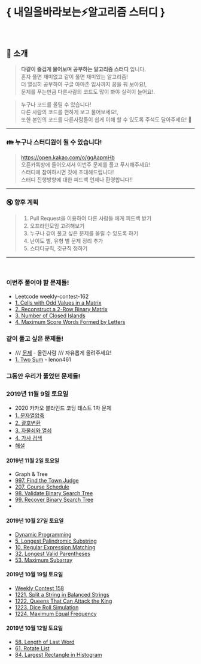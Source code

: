 # { 내일을바라보는:zap:알고리즘 스터디 }

</br>

## :mega: 소개
>**다같이 즐겁게 물어보며 공부하는 알고리즘 스터디** 입니다.  
>혼자 풀면 재미없고 같이 풀면 재미있는 알고리즘!  
>더 열심히 공부하여 구글 아마존 입사까지 꿈을 꿔 보아요!,  
>문제를 푸는만큼 다른사람의 코드도 많이 봐야 실력이 늘어요!.  

>누구나 코드를 올릴 수 있습니다!  
>다른 사람의 코드를 편하게 보고 물어보세요!,  
>또한 본인의 코드를 다른사람들이 쉽게 이해 할 수 있도록 주석도 달아주세요! :pray:

--------------------------------------
### :family: 누구나 스터디원이 될 수 있습니다!
>https://open.kakao.com/o/ggAapmHb  
>오픈카톡방에 들어오셔서 이번주 문제를 풀고 푸시해주세요!  
>스터디에 참여하시면 깃에 초대해드립니다!  
>스터디 진행방향에 대한 피드백 언제나 환영합니다!!

--------------------------------------
### :mute: 향후 계획
>1. Pull Request을 이용하여 다른 사람들 에게 피드백 받기
>2. 오프라인모임 고려해보기
>3. 누구나 같이 풀고 싶은 문제를 올릴 수 있도록 하기
>4. 난이도 별, 유형 별 문제 정리 추가
>5. 스터디규칙, 깃규칙 정하기
--------------------------------------
</br>

### 이번주 풀어야 할 문제들!
- Leetcode weekly-contest-162
- [1. Cells with Odd Values in a Matrix](https://leetcode.com/contest/weekly-contest-162/problems/cells-with-odd-values-in-a-matrix)
- [2. Reconstruct a 2-Row Binary Matrix](https://leetcode.com/contest/weekly-contest-162/problems/reconstruct-a-2-row-binary-matrix)
- [3. Number of Closed Islands](https://leetcode.com/contest/weekly-contest-162/problems/number-of-closed-islands)
- [4. Maximum Score Words Formed by Letters](https://leetcode.com/contest/weekly-contest-162/problems/maximum-score-words-formed-by-letters)

### 같이 풀고 싶은 문제들!
- /// [문제](링크) - 올린사람 /// 자유롭게 올려주세요!  
- [1. Two Sum](https://leetcode.com/problems/two-sum/) - lenon461

### 그동안 우리가 풀었던 문제들!

### 2019년 11월 9일 토요일
- 2020 카카오 블라인드 코딩 테스트 1차 문제
- [1. 문자열압축](https://programmers.co.kr/learn/courses/30/lessons/60057)
- [2. 괄호변환](https://programmers.co.kr/learn/courses/30/lessons/60058)
- [3. 자물쇠와 열쇠](https://programmers.co.kr/learn/courses/30/lessons/60059)
- [4. 가사 검색](https://programmers.co.kr/learn/courses/30/lessons/60060)
- [해설](https://tech.kakao.com/2019/10/02/kakao-blind-recruitment-2020-round1/)

#### 2019년 11월 2일 토요일
- Graph & Tree
- [997. Find the Town Judge](https://leetcode.com/problems/find-the-town-judge/)
- [207. Course Schedule](https://leetcode.com/problems/course-schedule/)
- [98. Validate Binary Search Tree](https://leetcode.com/problems/validate-binary-search-tree/)
- [99. Recover Binary Search Tree](https://leetcode.com/problems/recover-binary-search-tree/)
- 
#### 2019년 10월 27일 토요일
- [Dynamic Programming](https://leetcode.com/problemset/algorithms/?listId=79h8rn6&topicSlugs=dynamic-programming)
- [5. Longest Palindromic Substring](https://leetcode.com/problems/longest-palindromic-substring/)
- [10. Regular Expression Matching](https://leetcode.com/problems/regular-expression-matching/)
- [32. Longest Valid Parentheses](https://leetcode.com/problems/longest-valid-parentheses/)
- [53. Maximum Subarray](https://leetcode.com/problems/maximum-subarray/)

#### 2019년 10월 19일 토요일
- [Weekly Contest 158](https://leetcode.com/contest/weekly-contest-158/)
- [1221. Split a String in Balanced Strings](https://leetcode.com/contest/weekly-contest-158/problems/split-a-string-in-balanced-strings/)
- [1222. Queens That Can Attack the King](https://leetcode.com/contest/weekly-contest-158/problems/queens-that-can-attack-the-king/)
- [1223. Dice Roll Simulation](https://leetcode.com/contest/weekly-contest-158/problems/dice-roll-simulation/)
- [1224. Maximum Equal Frequency](https://leetcode.com/contest/weekly-contest-158/problems/maximum-equal-frequency/)

#### 2019년 10월 12일 토요일
- [58. Length of Last Word](https://leetcode.com/problems/length-of-last-word/)
- [61. Rotate List](https://leetcode.com/problems/rotate-list/)
- [84. Largest Rectangle in Histogram](https://leetcode.com/problems/largest-rectangle-in-histogram/)
